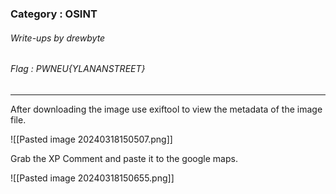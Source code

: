 ### Category : OSINT
###### Write-ups by drewbyte
###### Flag : PWNEU{YLANANSTREET}
---

After downloading the image use exiftool to view the metadata of the image file.

![[Pasted image 20240318150507.png]]

Grab the XP Comment and paste it to the google maps.

![[Pasted image 20240318150655.png]]